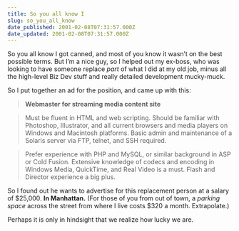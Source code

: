 ```yaml
---
title: So you all know I
slug: so_you_all_know
date_published: 2001-02-08T07:31:57.000Z
date_updated: 2001-02-08T07:31:57.000Z
---
```


So you all know I got canned, and most of you know it wasn’t on the best possible terms. But I’m a nice guy, so I helped out my ex-boss, who was looking to have someone replace *part* of what I did at my old job, minus all the high-level Biz Dev stuff and really detailed development mucky-muck.

So I put together an ad for the position, and came up with this:

> **Webmaster for streaming media content site**

> Must be fluent in HTML and web scripting. Should be familiar with Photoshop, Illustrator, and all current browsers and media players on Windows and Macintosh platforms. Basic admin and maintenance of a Solaris server via FTP, telnet, and SSH required.

> Prefer experience with PHP and MySQL, or similar background in ASP or Cold Fusion. Extensive knowledge of codecs and encoding in Windows Media, QuickTime, and Real Video is a must. Flash and Director experience a big plus.

So I found out he wants to advertise for this replacement person at a salary of $25,000. **In Manhattan.** (For those of you from out of town, a *parking space* across the street from where I live costs $320 a month. Extrapolate.)

Perhaps it is only in hindsight that we realize how lucky we are.
